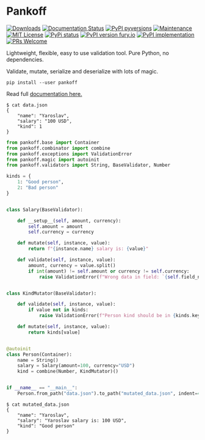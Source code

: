 # Pankoff

[![Downloads](https://pepy.tech/badge/pankoff)](https://pepy.tech/project/pankoff)
[![Documentation Status](https://readthedocs.org/projects/pankoff/badge/?version=12.0)](https://pankoff.readthedocs.io/?badge=12.0)
[![PyPI pyversions](https://img.shields.io/pypi/pyversions/pankoff.svg)](https://pypi.python.org/pypi/pankoff/)
[![Maintenance](https://img.shields.io/badge/Maintained%3F-yes-green.svg)](https://GitHub.com/ypankovych/pankoff/graphs/commit-activity)
[![MIT License](https://img.shields.io/pypi/l/pankoff.svg)](https://opensource.org/licenses/MIT)
[![PyPi status](https://img.shields.io/pypi/status/pankoff.svg)](https://pypi.python.org/pypi/pankoff)
[![PyPI version fury.io](https://badge.fury.io/py/pankoff.svg)](https://pypi.python.org/pypi/pankoff/)
[![PyPI implementation](https://img.shields.io/pypi/implementation/pankoff.svg)](https://pypi.python.org/pypi/pankoff/)
[![PRs Welcome](https://img.shields.io/badge/PRs-welcome-brightgreen.svg)](http://makeapullrequest.com)

Lightweight, flexible, easy to use validation tool. Pure Python, no dependencies.

Validate, mutate, serialize and deserialize with lots of magic.

`pip install --user pankoff`

Read full [documentation here.](https://pankoff.readthedocs.io/)

```
$ cat data.json
{
    "name": "Yaroslav",
    "salary": "100 USD",
    "kind": 1
}
```

```python
from pankoff.base import Container
from pankoff.combinator import combine
from pankoff.exceptions import ValidationError
from pankoff.magic import autoinit
from pankoff.validators import String, BaseValidator, Number

kinds = {
    1: "Good person",
    2: "Bad person"
}


class Salary(BaseValidator):

    def __setup__(self, amount, currency):
        self.amount = amount
        self.currency = currency

    def mutate(self, instance, value):
        return f"{instance.name} salary is: {value}"

    def validate(self, instance, value):
        amount, currency = value.split()
        if int(amount) != self.amount or currency != self.currency:
            raise ValidationError(f"Wrong data in field: `{self.field_name}`")


class KindMutator(BaseValidator):

    def validate(self, instance, value):
        if value not in kinds:
            raise ValidationError(f"Person kind should be in {kinds.keys()}")

    def mutate(self, instance, value):
        return kinds[value]


@autoinit
class Person(Container):
    name = String()
    salary = Salary(amount=100, currency="USD")
    kind = combine(Number, KindMutator)()


if __name__ == "__main__":
    Person.from_path("data.json").to_path("mutated_data.json", indent=4)
```
```
$ cat mutated_data.json
{
    "name": "Yaroslav",
    "salary": "Yaroslav salary is: 100 USD",
    "kind": "Good person"
}
```
